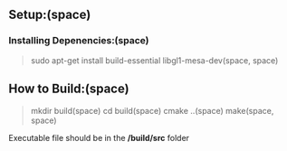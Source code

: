## Setup:(space)
### Installing Depenencies:(space)
>sudo apt-get install build-essential libgl1-mesa-dev(space, space)

## How to Build:(space)
>mkdir build(space)
>cd build(space)
>cmake ..(space)
>make(space, space)

Executable file should be in the **/build/src** folder
